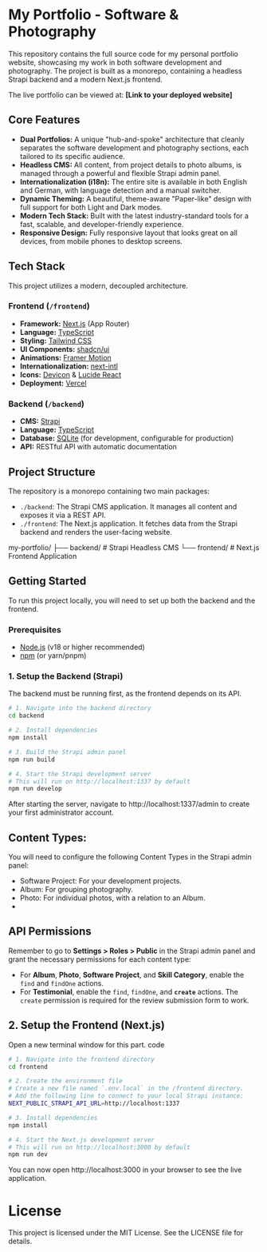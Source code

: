 # My Portfolio - Software & Photography

This repository contains the full source code for my personal portfolio website, showcasing my work in both software development and photography. The project is built as a monorepo, containing a headless Strapi backend and a modern Next.js frontend.

The live portfolio can be viewed at: **[Link to your deployed website]**

## Core Features

-   **Dual Portfolios:** A unique "hub-and-spoke" architecture that cleanly separates the software development and photography sections, each tailored to its specific audience.
-   **Headless CMS:** All content, from project details to photo albums, is managed through a powerful and flexible Strapi admin panel.
-   **Internationalization (i18n):** The entire site is available in both English and German, with language detection and a manual switcher.
-   **Dynamic Theming:** A beautiful, theme-aware "Paper-like" design with full support for both Light and Dark modes.
-   **Modern Tech Stack:** Built with the latest industry-standard tools for a fast, scalable, and developer-friendly experience.
-   **Responsive Design:** Fully responsive layout that looks great on all devices, from mobile phones to desktop screens.

## Tech Stack

This project utilizes a modern, decoupled architecture.

### Frontend (`/frontend`)

-   **Framework:** [Next.js](https://nextjs.org/) (App Router)
-   **Language:** [TypeScript](https://www.typescriptlang.org/)
-   **Styling:** [Tailwind CSS](https://tailwindcss.com/)
-   **UI Components:** [shadcn/ui](https://ui.shadcn.com/)
-   **Animations:** [Framer Motion](https://www.framer.com/motion/)
-   **Internationalization:** [next-intl](https://next-intl.dev/)
-   **Icons:** [Devicon](https://devicon.dev/) & [Lucide React](https://lucide.dev/)
-   **Deployment:** [Vercel](https://vercel.com/)

### Backend (`/backend`)

-   **CMS:** [Strapi](https://strapi.io/)
-   **Language:** [TypeScript](https://www.typescriptlang.org/)
-   **Database:** [SQLite](https://www.sqlite.org/) (for development, configurable for production)
-   **API:** RESTful API with automatic documentation

## Project Structure

The repository is a monorepo containing two main packages:

-   `./backend`: The Strapi CMS application. It manages all content and exposes it via a REST API.
-   `./frontend`: The Next.js application. It fetches data from the Strapi backend and renders the user-facing website.

my-portfolio/
├── backend/ # Strapi Headless CMS
└── frontend/ # Next.js Frontend Application


## Getting Started

To run this project locally, you will need to set up both the backend and the frontend.

### Prerequisites

-   [Node.js](https://nodejs.org/) (v18 or higher recommended)
-   [npm](https://www.npmjs.com/) (or yarn/pnpm)

### 1. Setup the Backend (Strapi)

The backend must be running first, as the frontend depends on its API.

```bash
# 1. Navigate into the backend directory
cd backend

# 2. Install dependencies
npm install

# 3. Build the Strapi admin panel
npm run build

# 4. Start the Strapi development server
# This will run on http://localhost:1337 by default
npm run develop
```
After starting the server, navigate to http://localhost:1337/admin to create your first administrator account.

## Content Types:
You will need to configure the following Content Types in the Strapi admin panel:
- Software Project: For your development projects.
- Album: For grouping photography.
- Photo: For individual photos, with a relation to an Album.
- 
## API Permissions
Remember to go to **Settings > Roles > Public** in the Strapi admin panel and grant the necessary permissions for each content type:
-   For **Album**, **Photo**, **Software Project**, and **Skill Category**, enable the `find` and `findOne` actions.
-   For **Testimonial**, enable the `find`, `findOne`, and **`create`** actions. The `create` permission is required for the review submission form to work.

## 2. Setup the Frontend (Next.js)
Open a new terminal window for this part.
code
```bash
# 1. Navigate into the frontend directory
cd frontend

# 2. Create the environment file
# Create a new file named `.env.local` in the /frontend directory.
# Add the following line to connect to your local Strapi instance:
NEXT_PUBLIC_STRAPI_API_URL=http://localhost:1337

# 3. Install dependencies
npm install

# 4. Start the Next.js development server
# This will run on http://localhost:3000 by default
npm run dev
```
You can now open http://localhost:3000 in your browser to see the live application.
# License
This project is licensed under the MIT License. See the LICENSE file for details.